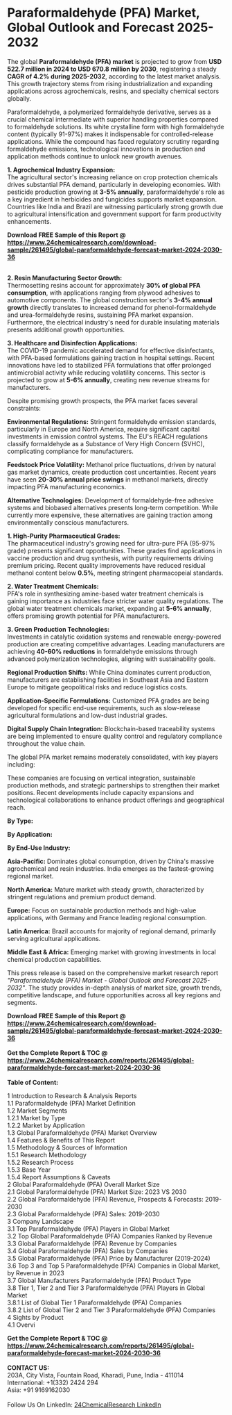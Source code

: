 <h1>Paraformaldehyde (PFA) Market, Global Outlook and Forecast 2025-2032</h1><p>The global <strong>Paraformaldehyde (PFA) market</strong> is projected to grow from <strong>USD 522.7 million in 2024 to USD 670.8 million by 2030</strong>, registering a steady <strong>CAGR of 4.2% during 2025-2032</strong>, according to the latest market analysis. This growth trajectory stems from rising industrialization and expanding applications across agrochemicals, resins, and specialty chemical sectors globally.</p><p>Paraformaldehyde, a polymerized formaldehyde derivative, serves as a crucial chemical intermediate with superior handling properties compared to formaldehyde solutions. Its white crystalline form with high formaldehyde content (typically 91-97%) makes it indispensable for controlled-release applications. While the compound has faced regulatory scrutiny regarding formaldehyde emissions, technological innovations in production and application methods continue to unlock new growth avenues.</p><p><strong>1. Agrochemical Industry Expansion:</strong><br>
The agricultural sector's increasing reliance on crop protection chemicals drives substantial PFA demand, particularly in developing economies. With pesticide production growing at <strong>3-5% annually</strong>, paraformaldehyde's role as a key ingredient in herbicides and fungicides supports market expansion. Countries like India and Brazil are witnessing particularly strong growth due to agricultural intensification and government support for farm productivity enhancements.</p><div><b>Download FREE Sample of this Report @ 
            <a href="https://www.24chemicalresearch.com/download-sample/261495/global-paraformaldehyde-forecast-market-2024-2030-36">
            https://www.24chemicalresearch.com/download-sample/261495/global-paraformaldehyde-forecast-market-2024-2030-36</a></b></div><br><p><strong>2. Resin Manufacturing Sector Growth:</strong><br>
Thermosetting resins account for approximately <strong>30% of global PFA consumption</strong>, with applications ranging from plywood adhesives to automotive components. The global construction sector's <strong>3-4% annual growth</strong> directly translates to increased demand for phenol-formaldehyde and urea-formaldehyde resins, sustaining PFA market expansion. Furthermore, the electrical industry's need for durable insulating materials presents additional growth opportunities.</p><p><strong>3. Healthcare and Disinfection Applications:</strong><br>
The COVID-19 pandemic accelerated demand for effective disinfectants, with PFA-based formulations gaining traction in hospital settings. Recent innovations have led to stabilized PFA formulations that offer prolonged antimicrobial activity while reducing volatility concerns. This sector is projected to grow at <strong>5-6% annually</strong>, creating new revenue streams for manufacturers.</p><p>Despite promising growth prospects, the PFA market faces several constraints:</p><p><strong>Environmental Regulations:</strong> Stringent formaldehyde emission standards, particularly in Europe and North America, require significant capital investments in emission control systems. The EU's REACH regulations classify formaldehyde as a Substance of Very High Concern (SVHC), complicating compliance for manufacturers.</p><p><strong>Feedstock Price Volatility:</strong> Methanol price fluctuations, driven by natural gas market dynamics, create production cost uncertainties. Recent years have seen <strong>20-30% annual price swings</strong> in methanol markets, directly impacting PFA manufacturing economics.</p><p><strong>Alternative Technologies:</strong> Development of formaldehyde-free adhesive systems and biobased alternatives presents long-term competition. While currently more expensive, these alternatives are gaining traction among environmentally conscious manufacturers.</p><p><strong>1. High-Purity Pharmaceutical Grades:</strong><br>
The pharmaceutical industry's growing need for ultra-pure PFA (95-97% grade) presents significant opportunities. These grades find applications in vaccine production and drug synthesis, with purity requirements driving premium pricing. Recent quality improvements have reduced residual methanol content below <strong>0.5%</strong>, meeting stringent pharmacopeial standards.</p><p><strong>2. Water Treatment Chemicals:</strong><br>
PFA's role in synthesizing amine-based water treatment chemicals is gaining importance as industries face stricter water quality regulations. The global water treatment chemicals market, expanding at <strong>5-6% annually</strong>, offers promising growth potential for PFA manufacturers.</p><p><strong>3. Green Production Technologies:</strong><br>
Investments in catalytic oxidation systems and renewable energy-powered production are creating competitive advantages. Leading manufacturers are achieving <strong>40-60% reductions</strong> in formaldehyde emissions through advanced polymerization technologies, aligning with sustainability goals.</p><p><strong>Regional Production Shifts:</strong> While China dominates current production, manufacturers are establishing facilities in Southeast Asia and Eastern Europe to mitigate geopolitical risks and reduce logistics costs.</p><p><strong>Application-Specific Formulations:</strong> Customized PFA grades are being developed for specific end-use requirements, such as slow-release agricultural formulations and low-dust industrial grades.</p><p><strong>Digital Supply Chain Integration:</strong> Blockchain-based traceability systems are being implemented to ensure quality control and regulatory compliance throughout the value chain.</p><p>The global PFA market remains moderately consolidated, with key players including:</p><p>These companies are focusing on vertical integration, sustainable production methods, and strategic partnerships to strengthen their market positions. Recent developments include capacity expansions and technological collaborations to enhance product offerings and geographical reach.</p><p><strong>By Type:</strong></p><p><strong>By Application:</strong></p><p><strong>By End-Use Industry:</strong></p><p><strong>Asia-Pacific:</strong> Dominates global consumption, driven by China's massive agrochemical and resin industries. India emerges as the fastest-growing regional market.</p><p><strong>North America:</strong> Mature market with steady growth, characterized by stringent regulations and premium product demand.</p><p><strong>Europe:</strong> Focus on sustainable production methods and high-value applications, with Germany and France leading regional consumption.</p><p><strong>Latin America:</strong> Brazil accounts for majority of regional demand, primarily serving agricultural applications.</p><p><strong>Middle East &amp; Africa:</strong> Emerging market with growing investments in local chemical production capabilities.</p><p>This press release is based on the comprehensive market research report <em>"Paraformaldehyde (PFA) Market - Global Outlook and Forecast 2025-2032"</em>. The study provides in-depth analysis of market size, growth trends, competitive landscape, and future opportunities across all key regions and segments.</p><div><b>Download FREE Sample of this Report @ 
            <a href="https://www.24chemicalresearch.com/download-sample/261495/global-paraformaldehyde-forecast-market-2024-2030-36">
            https://www.24chemicalresearch.com/download-sample/261495/global-paraformaldehyde-forecast-market-2024-2030-36</a></b></div><br><div><b>Get the Complete Report & TOC @ 
            <a href="https://www.24chemicalresearch.com/reports/261495/global-paraformaldehyde-forecast-market-2024-2030-36">
            https://www.24chemicalresearch.com/reports/261495/global-paraformaldehyde-forecast-market-2024-2030-36</a></b></div><br>
            <b>Table of Content:</b><p>1 Introduction to Research & Analysis Reports<br />
    1.1 Paraformaldehyde (PFA) Market Definition<br />
    1.2 Market Segments<br />
        1.2.1 Market by Type<br />
        1.2.2 Market by Application<br />
    1.3 Global Paraformaldehyde (PFA) Market Overview<br />
    1.4 Features & Benefits of This Report<br />
    1.5 Methodology & Sources of Information<br />
        1.5.1 Research Methodology<br />
        1.5.2 Research Process<br />
        1.5.3 Base Year<br />
        1.5.4 Report Assumptions & Caveats<br />
2 Global Paraformaldehyde (PFA) Overall Market Size<br />
    2.1 Global Paraformaldehyde (PFA) Market Size: 2023 VS 2030<br />
    2.2 Global Paraformaldehyde (PFA) Revenue, Prospects & Forecasts: 2019-2030<br />
    2.3 Global Paraformaldehyde (PFA) Sales: 2019-2030<br />
3 Company Landscape<br />
    3.1 Top Paraformaldehyde (PFA) Players in Global Market<br />
    3.2 Top Global Paraformaldehyde (PFA) Companies Ranked by Revenue<br />
    3.3 Global Paraformaldehyde (PFA) Revenue by Companies<br />
    3.4 Global Paraformaldehyde (PFA) Sales by Companies<br />
    3.5 Global Paraformaldehyde (PFA) Price by Manufacturer (2019-2024)<br />
    3.6 Top 3 and Top 5 Paraformaldehyde (PFA) Companies in Global Market, by Revenue in 2023<br />
    3.7 Global Manufacturers Paraformaldehyde (PFA) Product Type<br />
    3.8 Tier 1, Tier 2 and Tier 3 Paraformaldehyde (PFA) Players in Global Market<br />
        3.8.1 List of Global Tier 1 Paraformaldehyde (PFA) Companies<br />
        3.8.2 List of Global Tier 2 and Tier 3 Paraformaldehyde (PFA) Companies<br />
4 Sights by Product<br />
    4.1 Overvi</p><div><b>Get the Complete Report & TOC @ 
            <a href="https://www.24chemicalresearch.com/reports/261495/global-paraformaldehyde-forecast-market-2024-2030-36">
            https://www.24chemicalresearch.com/reports/261495/global-paraformaldehyde-forecast-market-2024-2030-36</a></b></div><br><b>CONTACT US:</b><br>
            203A, City Vista, Fountain Road, Kharadi, Pune, India - 411014<br>
            International: +1(332) 2424 294<br>
            Asia: +91 9169162030 <br><br>
            Follow Us On LinkedIn: <a href="https://www.linkedin.com/company/24chemicalresearch/">24ChemicalResearch LinkedIn</a>